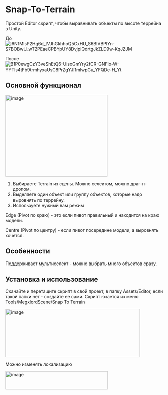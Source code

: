 # Snap-To-Terrain
Простой Editor скрипт, чтобы выравнивать объекты по высоте террейна в Unity.

До
![i6N1MIsP2Hg6d_tVJhGkhhoQ5CxHU_S6BIVBPlYn-S7BOBwU_wT2PEaeCPBYpUY8DvjpiQdrtgJkZLD9w-KqJZJM](https://github.com/user-attachments/assets/fa4f0d8a-da93-414b-8edc-7f8018350bf6)

После
![B1P0ewgCzY3veShEtQ6-UisoGmYry2fCR-GNFlo-W-YYTls4tFb9trmhyxaUsC8PrZgYJI1mlwpGu_YFQDe-H_Yt](https://github.com/user-attachments/assets/dc093f7a-8441-43a9-a75f-721056eacf7c)

## Основной функционал
<img width="326" height="260" alt="image" src="https://github.com/user-attachments/assets/688ff88d-f395-4263-8bb5-c2b70e10d7ce" />

1. Выбираете Terrain из сцены. Можно селектом, можно драг-н-дропом.
2. Выделяете один объект или группу объектов, которые надо выровнять по террейну.
3. Используете нужный вам режим

Edge (Pivot по краю) - это если пивот правильный и находится на краю модели.

Centre (Pivot по центру) - если пивот посередине модели, а выровнять хочется.

## Особенности
Поддерживает мультиселект - можно выбрать много объектов сразу.

## Установка и использование
Скачайте и перетащите скрипт в свой проект, в папку Assets/Editor, если такой папки нет - создайте ее сами.
Скрипт юзается из меню Tools/MegxlordScene/Snap To Terrain

<img width="430" height="153" alt="image" src="https://github.com/user-attachments/assets/841e1bf7-590c-4700-8f64-109dd18151fa" />


Можно изменять локализацию

<img width="327" height="58" alt="image" src="https://github.com/user-attachments/assets/0db49e91-de94-4022-8901-559d9f54994a" />
